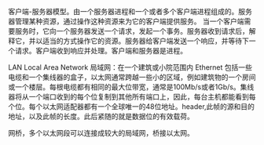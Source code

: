 客户端-服务器模型。由一个服务器进程和一个或者多个客户端进程组成的。服务器管理某种资源，通过操作这种资源来为它的客户端提供服务。
当一个客户端需要服务时，它向一个服务器发送一个请求，发起一个事务。服务器收到请求后，解释它，并以适当的方式操作它的资源。服务器给客户端发送一个响应，并等待下一个请求。客户端收到响应并处理。客户端和服务器是进程。

LAN Local Area Network 局域网：在一个建筑或小院范围内
Ethernet 包括一些电缆和一个集线器的盒子，以太网通常跨越一些小的区域，例如建筑物的一个房间或一个楼层。每根电缆都有相同的最大位带宽，通常是100Mb/s或者1Gb/s。集线器将从一个端口收到的每个位复制到其他所有端口上，因此，每台主机都能看到每个位。每个以太网适配器都有一个全球唯一的48位地址。header,此帧的源和目的地址，以及此帧的长度。此后紧随的就是数据位的有效载荷。

网桥，多个以太网段可以连接成较大的局域网，桥接以太网。

